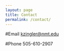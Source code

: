 ```yaml
---
layout: page
title: Contact
permalink: /contact/
---
```


#Email
<kzingler@nmt.edu>

#Phone
505-610-2907
